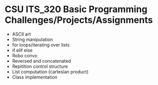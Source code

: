 # CSU ITS_320 Basic Programming Challenges/Projects/Assignments

* ASCII art
* String manipulation
* for loops/iterating over lists
* if elif else
* Robo convo
* Reversed and concatenated
* Repitition control structure
* List computation (cartesian product)
* Class implementation
